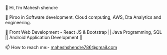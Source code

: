   👋 Hi, I’m Mahesh shendre

  👀 Piroo in Software development, Cloud computing, AWS, Dta Analytics and engineering.

  🌱  Front Web Development - React JS & Bootstrap ||
      Java Programming, SQL ||
      Android Application Development ||

  📫 How to reach me:-
     maheshshendre786@gmail.com 


